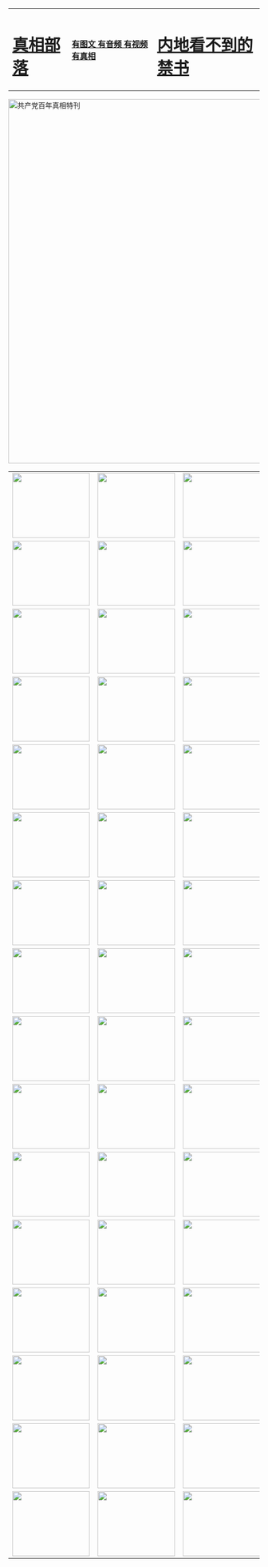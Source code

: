 <table>
<tr>

<td>
	<H1><a href="http://d26.localghost.org/zx/">真相部落</a></H1>
</td>
<td>
	<H4><a href="http://d26.localghost.org/zx/">有图文 有音频 有视频 有真相</a></H4>
</td>
<td>
	<H1><a href="http://d26.localghost.org/book/"> 内地看不到的禁书</a></H1>
</td>
</tr>
</table>

 <div ><a href="http://d26.localghost.org/zx/bngcd/"><img src="http://d26.localghost.org/zx/bngcd/gcdbnzx.jpg" width="730"  border="0" alt="共产党百年真相特刊"></a></div>

<table>
<tr>
	<td><a href="http://j49.zx-fly.com/xtr/107/"><img  src ="http://j49.zx-fly.com/pic/2017/02/107.jpg" width="155px" height="130px"></a></td>
	<td><a href="http://j49.zx-fly.com/xtr/829/"><img src ="http://j49.zx-fly.com/pic/2017/02/829.jpg" width="155px" height="130px"></a></td>
	<td><a href="http://j49.zx-fly.com/xtr/69/"><img  src ="http://j49.zx-fly.com/pic/2017/02/69.jpg" width="155px" height="130px"></a></td>
	<td><a href="http://j49.zx-fly.com/xtr/99/"><img  src ="http://j49.zx-fly.com/pic/2017/02/99.jpg" width="155px" height="130px"></a></td>
</tr>
<tr>
	<td><a href="http://j49.zx-fly.com/xtr/40/"><img  src ="http://j49.zx-fly.com/pic/2017/02/40.jpg" width="155px" height="130px"></a></td>
	<td><a href="http://j49.zx-fly.com/xtr/20/"><img  src ="http://j49.zx-fly.com/pic/2017/02/20.jpg" width="155px" height="130px"></a></td>
	<td><a href="http://j49.zx-fly.com/xtr/81/"><img  src ="http://j49.zx-fly.com/pic/2017/02/81.jpg" width="155px" height="130px"></a></td>
	<td><a href="http://j49.zx-fly.com/xtr/2/"><img  src ="http://j49.zx-fly.com/pic/2017/02/2.jpg" width="155px" height="130px"></a></td>
</tr>
<tr>
	<td><a href="http://j49.zx-fly.com/xtr/86/"><img  src ="http://j49.zx-fly.com/pic/2017/02/86.jpg" width="155px" height="130px"></a></td>
	<td><a href="http://j49.zx-fly.com/xtr/109/"><img  src ="http://j49.zx-fly.com/pic/2017/02/109.jpg" width="155px" height="130px"></a></td>
	<td><a href="http://j49.zx-fly.com/xtr/1378/"><img  src ="http://j49.zx-fly.com/pic/2017/02/1378.jpg" width="155px" height="130px"></a></td>
	<td><a href="http://j49.zx-fly.com/xtr/57/"><img  src ="http://j49.zx-fly.com/pic/2017/02/57.jpg" width="155px" height="130px"></a></td>
</tr>
<tr>
	<td><a href="http://j49.zx-fly.com/xtr/1219/"><img  src ="http://j49.zx-fly.com/pic/2017/02/1219.jpg" width="155px" height="130px"></a></td>
	<td><a href="http://j49.zx-fly.com/xtr/1220/"><img  src ="http://j49.zx-fly.com/pic/2017/02/1220.jpg" width="155px" height="130px"></a></td>
	<td><a href="http://j49.zx-fly.com/xtr/1221/"><img  src ="http://j49.zx-fly.com/pic/2017/02/1221.jpg" width="155px" height="130px"></a></td>
	<td><a href="http://j49.zx-fly.com/xtr/51/"><img  src ="http://j49.zx-fly.com/pic/2017/02/51.jpg" width="155px" height="130px"></a></td>
</tr>
<tr>
	<td><a href="http://j49.zx-fly.com/xtr/1055/"><img  src ="http://j49.zx-fly.com/pic/2017/02/1055.jpg" width="155px" height="130px"></a></td>
	<td><a href="http://j49.zx-fly.com/xtr/611/"><img  src ="http://j49.zx-fly.com/pic/2017/02/611.jpg" width="155px" height="130px"></a></td>
	<td><a href="http://j49.zx-fly.com/xtr/1121/"><img  src ="http://j49.zx-fly.com/pic/2017/02/1121.jpg" width="155px" height="130px"></a></td>
	<td><a href="http://j49.zx-fly.com/xtr/610/"><img  src ="http://j49.zx-fly.com/pic/2017/02/610.jpg" width="155px" height="130px"></a></td>
</tr>
<tr>
	<td><a href="http://j49.zx-fly.com/xtr/1128/"><img  src ="http://j49.zx-fly.com/pic/2017/02/1128.jpg" width="155px" height="130px"></a></td>
	<td><a href="http://j49.zx-fly.com/xtr/1395/"><img  src ="http://j49.zx-fly.com/pic/2017/02/1406.jpg" width="155px" height="130px"></a></td>
	<td><a href="http://j49.zx-fly.com/xtr/1407/"><img  src ="http://j49.zx-fly.com/pic/2017/02/1407.jpg" width="155px" height="130px"></a></td>
	<td><a href="http://j49.zx-fly.com/xtr/934/"><img  src ="http://j49.zx-fly.com/pic/2017/02/934.jpg" width="155px" height="130px"></a></td>
</tr>
<tr>
	<td><a href="http://j49.zx-fly.com/xtr/641/"><img  src ="http://j49.zx-fly.com/pic/2017/02/641.jpg" width="155px" height="130px"></a></td>
	<td><a href="http://j49.zx-fly.com/xtr/949/"><img  src ="http://j49.zx-fly.com/pic/2017/02/949.jpg" width="155px" height="130px"></a></td>
	<td><a href="http://j49.zx-fly.com/xtr/112/"><img  src ="http://j49.zx-fly.com/pic/2017/02/112.jpg" width="155px" height="130px"></a></td>
	<td><a href="http://j49.zx-fly.com/xtr/812/"><img  src ="http://j49.zx-fly.com/pic/2017/02/812.jpg" width="155px" height="130px"></a></td>
</tr>
<tr>
	<td><a href="http://j49.zx-fly.com/xtr/103/"><img  src ="http://j49.zx-fly.com/pic/2017/02/103.jpg" width="155px" height="130px"></a></td>
	<td><a href="http://j49.zx-fly.com/xtr/3/"><img  src ="http://j49.zx-fly.com/pic/2017/02/3.jpg" width="155px" height="130px"></a></td>
	<td><A href="http://j49.zx-fly.com/mp4/zx/2015/11/Lkmtt.mp4" target="_blank" title="莲开满天庭"><img  src="http://j49.zx-fly.com/pic/2015/11/Lkmtt3480_jssor.jpg"  width="155px" height="130px"></A></td>
	<td><A href="http://j49.zx-fly.com/mp4/zx/2015/11/2013513.mp4" target="_blank" title="飞旋的法轮"><img  src="http://j49.zx-fly.com/pic/2015/11/falun480_jssor.jpg"  width="155px" height="130px"></A></td>
</tr>
<tr>
	<td><A href="http://j49.zx-fly.com/mp4/zx/2015/11/NYParade.mp4" target="_blank" title="2004年4月10日法轮功纽约大游行"><img  src="http://j49.zx-fly.com/pic/2015/11/nyparade480_jssor.jpg"  width="155px" height="130px"></A></td>
	<td><A href="http://j49.zx-fly.com/mp4/news617/2015/05/WEB_s28093.mp4" target="_blank" title="2015年世界法轮大法日特别报导"><img  src="http://j49.zx-fly.com/pic/2015/11/p6752711a666997037_jssor.jpg"  width="155px" height="130px"></A></td>
	<td><A href="http://j49.zx-fly.com/mp4/news829/2015/11/30211_326650.mp4" target="_blank" title="沧州绑架案连审四天 民众抹泪称审好人"><img  src="http://j49.zx-fly.com/pic/2015/11/changzhou2480_jssor.jpg"  width="155px" height="130px"></A></td>
	<td><A href="http://j49.zx-fly.com/mp4/mhph/2015/10/changzhou.mp4" target="_blank" title="沧州真相--狮城血泪"><img  src="http://j49.zx-fly.com/pic/2015/11/changzhou480_jssor.jpg"  width="155px" height="130px"></A></td>
</tr>
<tr>
	<td><A href="http://j49.zx-fly.com/mp4/mhjd/mhjd_55.mp4" target="_blank" title="正义律师与无罪辩护"><img  src="http://j49.zx-fly.com/pic/2015/11/wzbh480_jssor.jpg"  width="155px" height="130px"></A></td>
	<td><A href="http://j49.zx-fly.com/mp4/zx/2015/11/layerkcs.mp4" target="_blank" title="中国的良心--高智晟律师"><img  src="http://j49.zx-fly.com/pic/2015/11/layerkcs2480_jssor.jpg"  width="155px" height="130px"></A></td>
	<td><A href="http://j49.zx-fly.com/mp4/mhph/2015/10/szxl.mp4" target="_blank" title="神州血泪--北京、大庆、广东、哈尔滨"><img  src="http://j49.zx-fly.com/pic/2015/11/szxl480_jssor.jpg"  width="155px" height="130px"></A></td>
	<td><A href="http://j49.zx-fly.com/mp4/zx/2015/11/TangShanFFXS.mp4" target="_blank" title="真相纪录片：凤凰新生"><img  src="http://j49.zx-fly.com/pic/2015/11/fhxs2480_jssor.jpg"  width="155px" height="130px"></A></td>
</tr>
<tr>
	<td><A href="http://j49.zx-fly.com/mp4/zx/2015/11/jidong.mp4" target="_blank" title="冀东监狱的罪恶"><img  src="http://j49.zx-fly.com/pic/2015/11/jidong480_jssor.jpg"  width="155px" height="130px"></A></td>
	<td><A href="http://j49.zx-fly.com/mp4/mhph/2015/10/tangshan.mp4" target="_blank" title="凤凰血泪"><img  src="http://j49.zx-fly.com/pic/2015/11/tangshan480_jssor.jpg"  width="155px" height="130px"></A>
					</div></td>
	<td>	<A href="http://j49.zx-fly.com/mp4/mhph/2015/10/zfxtzxl.mp4" target="_blank" title="政法系统罪行录--唐山篇"><img  src="http://j49.zx-fly.com/pic/2015/11/zfxtzxl480_jssor.jpg"  width="155px" height="130px"></A></td>
	<td><A href="http://j49.zx-fly.com/mp4/mhph/2015/10/QDBG.mp4" target="_blank" title="青岛悲歌"><img  src="http://j49.zx-fly.com/pic/2015/10/qdbg2480_jssor.jpg"  width="155px" height="130px"></A></td>
</tr>
<tr>
	<td><A href="http://j49.zx-fly.com/mp4/mhph/2015/10/huludao.mp4" target="_blank" title="葫芦岛永恒的见证"><img  src="http://j49.zx-fly.com/pic/2015/10/huludao480_jssor.jpg"  width="155px" height="130px"></A></td>
	<td><A href="http://j49.zx-fly.com/mp4/mhph/2015/10/qbzx.mp4" target="_blank" title="湖畔泉边听真相-济南泉城的传奇"><img  src="http://j49.zx-fly.com/pic/2015/10/hupan480_jssor.jpg"  width="155px" height="130px"></A></td>
	<td><A href="http://j49.zx-fly.com/mp4/mhph/2015/10/baoding_dvd_v2.mp4" target="_blank" title="燕赵悲歌"><img  src="http://j49.zx-fly.com/pic/2015/10/yzbg480_jssor.jpg"  width="155px" height="130px"></A></td>
	<td><A href="http://j49.zx-fly.com/mp4/zx/2015/11/meihuashi_complete_ED2.0.mp4" target="_blank" title="梅花诗完整版"><img  src="http://j49.zx-fly.com/pic/2015/11/mhs480_jssor.jpg"  width="155px" height="130px"></A></td>
</tr>
<tr>
	<td><A href="http://j49.zx-fly.com/mp4/zx/2015/11/fengbei512k.mp4" target="_blank" title="丰碑"><img  src="http://j49.zx-fly.com/pic/2015/11/fongbei480_jssor.jpg"  width="155px" height="130px"></A></td>
	<td><A href="http://j49.zx-fly.com/mp4/zx/2015/11/fytdxComplete.mp4" target="_blank" title="风雨天地行全集"><img  src="http://j49.zx-fly.com/pic/2015/11/fytdxWhite480_jssor.jpg"  width="155px" height="130px"></A></td>
	<td><A href="http://j49.zx-fly.com/mp4/zx/2015/11/JianZheng.mp4" target="_blank" title="见证"><img  src="http://j49.zx-fly.com/pic/2015/11/witness480_jssor.jpg"  width="155px" height="130px"></A></td>
	<td><A href="http://j49.zx-fly.com/mp4/mhph/2015/10/hcym.mp4" target="_blank" title="红朝阴谋"><img  src="http://j49.zx-fly.com/pic/2015/10/hcym480_jssor.jpg"  width="155px" height="130px"></A></td>
</tr>
<tr>
	<td><A href="http://j49.zx-fly.com/mp4/zx/2015/11/zfzxPalV3.mp4" target="_blank" title="是自焚还是骗局"><img  src="http://j49.zx-fly.com/pic/2015/11/zfzx4805_jssor.jpg"  width="155px" height="130px"></A></td>
	<td><A href="http://j49.zx-fly.com/mp4/zx/2015/11/lsdspMsyTd.mp4" target="_blank" title="历史的审判"><img  src="http://j49.zx-fly.com/pic/2015/11/lsdsp480_jssor.jpg"  width="155px" height="130px"></A></td>
	<td><A href="http://j49.zx-fly.com/mp4/news886/2015/11/concat886.mp4" target="_blank" title="一周全球控告江泽民"><img  src="http://j49.zx-fly.com/pic/2015/11/news886480_jssor.jpg"  width="155px" height="130px"></A></td>
	<td><A href="http://j49.zx-fly.com/mp4/news1378/2014/08/CQSD_s0_e4_v2_i0-CQSD_4-video.mp4" target="_blank" title="欧洲的抉择"><img  src="http://j49.zx-fly.com/pic/2015/11/p5143421a564166643-ss_jssor.jpg"  width="155px" height="130px"></A></td>
</tr>
<tr>
	<td><A href="http://j49.zx-fly.com/mp4/zx/2015/11/hk20150720parade.mp4" target="_blank" title="港法轮功反迫害大游行 大陆游客震撼"><img  src="http://j49.zx-fly.com/pic/2015/11/281098-ss_jssor.jpg"  width="155px" height="130px"></A></td>
	<td><A href="http://j49.zx-fly.com/mp4/zx/2015/11/20150720hkParade512k.mp4" target="_blank" title="香港法轮功720游行声援诉江潮"><img  src="http://j49.zx-fly.com/pic/2015/11/2015720parade480_jssor.jpg"  width="155px" height="130px"></A></td>
	<td><A href="http://j49.zx-fly.com/mp4/zx/2015/11/hktdc512.mp4" target="_blank" title="香港退党潮"><img  src="http://j49.zx-fly.com/pic/2015/11/hktdc480_jssor.jpg"  width="155px" height="130px"></A></td>
	<td><A href="http://j49.zx-fly.com/mp4/news413/2015/11/concat413.mp4" target="_blank" title="本月退党精选"><img  src="http://j49.zx-fly.com/pic/2015/11/tuidang480_jssor.jpg"  width="155px" height="130px"></A></td>
</tr>
<tr>
	<td><A href="http://j49.zx-fly.com/mp4/news823/2015/11/TSZG_British_1_QA_A_TSZG-61-1_XinHaoNianZuoZh_P617180.mp4" target="_blank" title="辛灏年：纪念《九评共产党》发表十周年演讲"><img  src="http://j49.zx-fly.com/pic/2015/11/xhn9p10480_jssor.jpg"  width="155px" height="130px"></A></td>
	<td><A href="http://j49.zx-fly.com/mp4/news57/2015/11/JPGCD8.mp4" target="_blank" title="【九评之八】评中国共产党的邪教本质"><img  src="http://j49.zx-fly.com/pic/2015/11/9pkcd8p480_jssor.jpg"  width="155px" height="130px"></A></td>
	<td><A href="http://j49.zx-fly.com/mp4/other/kao.Chih.Sheng_story.mp4"  target="_blank" title="超越恐惧:高智晟的故事"				style="font-size:20px;"><img src="http://j49.zx-fly.com/pic/2016/12/GZS201408070902.jpg"  width="155px" height="130px">
						</A></td>
	<td><A href="http://j49.zx-fly.com/mp4/zx/2016/11/oh10yearsInv.mp4"  target="_blank" title="纪录片《活摘 十年调查》完整版" style="font-size:20px;"><img src="http://j49.zx-fly.com/pic/2016/11/10yearsOHinv.jpg"  width="155px" height="130px">
						</A></td>
</tr>
</table>


